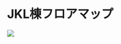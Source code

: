 # JKL棟フロアマップ

![](https://cloud.githubusercontent.com/assets/19773601/16908034/4ba1aff8-4d03-11e6-8850-77d10374a5ab.png)
